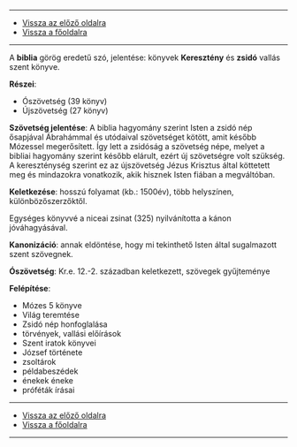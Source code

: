 
---

- [Vissza az előző oldalra](../irodalom.md)
- [Vissza a főoldalra](../../../../README.md)

---

A **biblia** görög eredetű szó, jelentése: könyvek
**Keresztény** és **zsidó** vallás szent könyve.

**Részei**:
- Ószövetség (39 könyv)
- Újszövetség (27 könyv)

**Szövetség jelentése**: A biblia hagyomány szerint Isten a zsidó nép ősapjával Ábrahámmal és utódaival szövetséget kötött, amit később Mózessel megerősített. Így lett a zsidóság a szövetség népe, melyet a bibliai hagyomány szerint később elárult, ezért új szövetségre volt szükség. A kereszténység szerint ez az újszövetség Jézus Krisztus által köttetett meg és mindazokra vonatkozik, akik hisznek Isten fiában a megváltóban.

**Keletkezése**: hosszú folyamat (kb.: 1500év), több helyszínen, különbözőszerzőktől.

Egységes könyvvé a niceai zsinat (325) nyilvánította a kánon jóváhagyásával.

**Kanonizáció**: annak eldöntése, hogy mi tekinthető Isten által sugalmazott szent szövegnek.

**Ószövetség**: Kr.e. 12.-2. században keletkezett, szövegek gyűjteménye

**Felépítése**:
- Mózes 5 könyve
- Világ teremtése
- Zsidó nép honfoglalása
- törvények, vallási előírások
- Szent iratok könyvei
- József története
- zsoltárok
- példabeszédek
- énekek éneke
- próféták írásai

---

- [Vissza az előző oldalra](../irodalom.md)
- [Vissza a főoldalra](../../../../README.md)

---